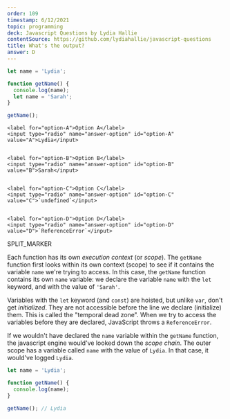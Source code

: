 ```yaml
---
order: 109
timestamp: 6/12/2021
topic: programming
deck: Javascript Questions by Lydia Hallie
contentSource: https://github.com/lydiahallie/javascript-questions
title: What's the output?
answer: D
---
```


  

```javascript
let name = 'Lydia';

function getName() {
  console.log(name);
  let name = 'Sarah';
}

getName();
```


    <label for="option-A">Option A</label>
    <input type="radio" name="answer-option" id="option-A" value="A">Lydia</input>
    

    <label for="option-B">Option B</label>
    <input type="radio" name="answer-option" id="option-B" value="B">Sarah</input>
    

    <label for="option-C">Option C</label>
    <input type="radio" name="answer-option" id="option-C" value="C">`undefined`</input>
    

    <label for="option-D">Option D</label>
    <input type="radio" name="answer-option" id="option-D" value="D">`ReferenceError`</input>
    




SPLIT_MARKER

Each function has its own _execution context_ (or _scope_). The `getName` function first looks within its own context (scope) to see if it contains the variable `name` we're trying to access. In this case, the `getName` function contains its own `name` variable: we declare the variable `name` with the `let` keyword, and with the value of `'Sarah'`.

Variables with the `let` keyword (and `const`) are hoisted, but unlike `var`, don't get <i>initialized</i>. They are not accessible before the line we declare (initialize) them. This is called the "temporal dead zone". When we try to access the variables before they are declared, JavaScript throws a `ReferenceError`.

If we wouldn't have declared the `name` variable within the `getName` function, the javascript engine would've looked down the _scope chain_. The outer scope has a variable called `name` with the value of `Lydia`. In that case, it would've logged `Lydia`.

```javascript
let name = 'Lydia';

function getName() {
  console.log(name);
}

getName(); // Lydia
```



